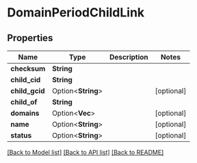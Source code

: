 # DomainPeriodChildLink

## Properties

Name | Type | Description | Notes
------------ | ------------- | ------------- | -------------
**checksum** | **String** |  |
**child_cid** | **String** |  |
**child_gcid** | Option<**String**> |  | [optional]
**child_of** | **String** |  |
**domains** | Option<**Vec<String>**> |  | [optional]
**name** | Option<**String**> |  | [optional]
**status** | Option<**String**> |  | [optional]

[[Back to Model list]](./README.md#documentation-for-models) [[Back to API list]](./README.md#documentation-for-api-endpoints) [[Back to README]](../README.md)
